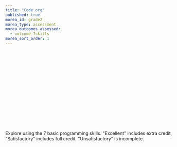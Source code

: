 ```yaml
---
title: "Code.org"
published: true
morea_id: grade2
morea_type: assessment
morea_outcomes_assessed:
  - outcome-7skills
morea_sort_order: 1
---
```


<link rel="stylesheet" href="http://cdn.oesmith.co.uk/morris-0.4.3.min.css">
<script src="//cdnjs.cloudflare.com/ajax/libs/raphael/2.1.0/raphael-min.js"></script>
<script src="http://cdn.oesmith.co.uk/morris-0.4.3.min.js"></script>

<div class="well" style="width: 550px">
  <div id="assessment" style="width: 500px; height: 250px"></div>
  Explore using the 7 basic programming skills. "Excellent" includes extra credit, "Satisfactory" includes full credit. "Unsatisfactory" is incomplete.
</div>

<script>
Morris.Bar({
  element: 'assessment',
  hideHover: false,
  data: [
        { y: 'Excellent (%)', num: 13 },
        { y: 'Satisfactory (%)', num: 11 },
        { y: 'Unsatisfactory (%)', num: 6 },
        ],
  xkey: 'y',
  ykeys: ['num'],
  resize: true,
  labels: ['Students']
});
</script>
